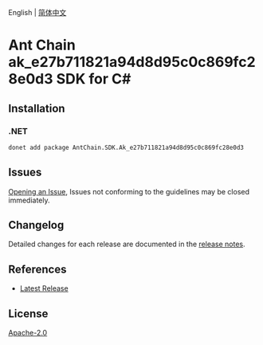 English | [简体中文](README-CN.md)

# Ant Chain ak_e27b711821a94d8d95c0c869fc28e0d3 SDK for C#

## Installation

### .NET

```bash
donet add package AntChain.SDK.Ak_e27b711821a94d8d95c0c869fc28e0d3
```

## Issues

[Opening an Issue](https://github.com/alipay/antchain-openapi-prod-sdk/issues/new), Issues not conforming to the guidelines may be closed immediately.

## Changelog

Detailed changes for each release are documented in the [release notes](./ChangeLog.md).

## References

* [Latest Release](https://github.com/alipay/antchain-openapi-prod-sdk/)

## License

[Apache-2.0](http://www.apache.org/licenses/LICENSE-2.0)
